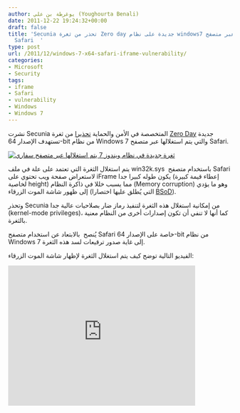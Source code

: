 ```yaml
---
author: يوغرطة بن علي (Youghourta Benali)
date: 2011-12-22 19:24:32+00:00
draft: false
title: 'Secunia تحذر من ثغرة Zero day جديدة على نظام windows7 يتم استغلالها عبر متصفح
  Safari  '
type: post
url: /2011/12/windows-7-x64-safari-iframe-vulnerability/
categories:
- Microsoft
- Security
tags:
- iframe
- Safari
- vulnerability
- Windows
- Windows 7
---
```


نشرت Secunia المتخصصة في الأمن والحماية [تحذيرا](http://secunia.com/advisories/47237) من ثغرة [Zero Day](http://en.wikipedia.org/wiki/Zero-day_attack) جديدة تستهدف الإصدار 64-bit من نظام Windows 7 والتي يتم استغلالها عبر متصفح Safari.




[![ثغرة جديدة في نظام ويندوز 7 يتم استغلالها عبر متصفح سفاري](https://www.it-scoop.com/wp-content/uploads/2011/12/window-7-vulnerability.jpg)
](https://www.it-scoop.com/wp-content/uploads/2011/12/window-7-vulnerability.jpg)




يتم استغلال الثغرة التي تعتمد على علة في ملف win32k.sys  باستخدام متصفح Safari لاستعراض صفحة ويب تحتوي على iFrame يكون طوله كبيرا جدا (إعطاء قيمة كبيرة لخاصية height) مما يسبب خللا في ذاكرة النظام (Memory corruption) وهو ما يؤدي إلى ظهور شاشة الموت الزرقاء (التي يُطلق عليها اختصارا [BSoD](http://en.wikipedia.org/wiki/Blue_Screen_of_Death)).




وتحذر Secunia من إمكانية استغلال هذه الثغرة لتنفيذ رماز ضار بصلاحيات عالية جدا (kernel-mode privileges)، كما أنها لا تنفي أن تكون إصدارات أخرى من النظام معنية بالثغرة.




يُنصح  بالابتعاد عن استخدام متصفح Safari خاصة على الإصدار 64-bit من نظام Windows 7 إلى غاية صدور ترقيعات لسد هذه الثغرة.




الفيديو التالية توضح كيف يتم استغلال الثغرة لإظهار شاشة الموت الزرقاء:




<!-- more -->




<iframe src="http://www.youtube.com/embed/u-62ZqrhD2k" height="315" frameborder="0" width="420"></iframe>



